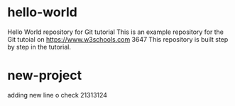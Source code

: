 # hello-world
Hello World repository for Git tutorial
This is an example repository for the Git tutoial on https://www.w3schools.com
3647
This repository is built step by step in the tutorial.
# new-project

adding new line o check
21313124
